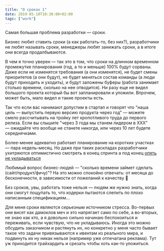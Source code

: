 ```yaml
---
title: "О сроках 1"
date: 2019-05-10T10:30:00+02:00
tags: ["work"]
---
```


Самая большая проблема разработки — сроки.

Бизнес любит ставить сроки (а как работать-то, без них?), разработчики не любят называть сроки, менеджеры любят занижать сроки, а в итоге они всегда продалбываются.

В чем я точно уверен — так это в том, что сроки на длинном временном промежутке планирования (год, а то и меньше) 100% будут сорваны. Даже если не изменятся требования (а они изменятся), не будет смены приоритетов (а они будут), не будет меняться состав команды (а люди будут приходить и уходить), и будут заложены буферы (работа занимает столько времени, сколько на нее отводится). Ни разу еще не видел большого проекта который бы вот запланировали и уложили. Впрочем, может быть, мало видел и такие проекты есть.

Так что если вас нанимают допустим в стартап и говорят что "наша цель — выпустить первую версию продукта через год" — можете смело рассчитывать на тройку лет кропотливого труда до первого релиза. Если вы слышите "через 3 года мы станем лидером в ХХХ" — ожидайте что вообще не станете никогда, или через 10 лет будете середнячками.

Более-менее адекватно работает планирование на коротких участках — пара недель-месяц. Но даже при таких раскладах разработчики ухитряются оптимистично смотреть в конец спринта а под конец [опять не укладываться](https://t.me/full_of_hatred/94)

Любимый вопрос бизнес-людей — "сколько времени займет сделать (сайт/продукт/фичу)"? На это можно спокойно отвечать: от месяца до бесконечности, в зависимости от пожеланий к качеству 🙂

Без сроков, увы, работать тоже нельзя — людям же нужно знать, когда они смогут пощупать то, что кодерки пытаются слепить по плохо написанным спецификациям...

Для меня сроки являются серьезным источником стресса. Во-первых они висят как дамоклов меч и это напрягает само по себе, а во-вторых, не знаю как кто, а я довольно сильно начинаю беспокоиться и переживать, если чувствую, что не укладываюсь. Иногда это можно обсудить заказчиком и растянуть их, но конкретно у меня часто бывает такое что задачи привязываются к ивентам из реального мира, и подвинуть их ну никак нельзя (например уже отпечатана реклама). Тут уж приходится трайхардить и срезать чтобы хоть как-то уложиться.